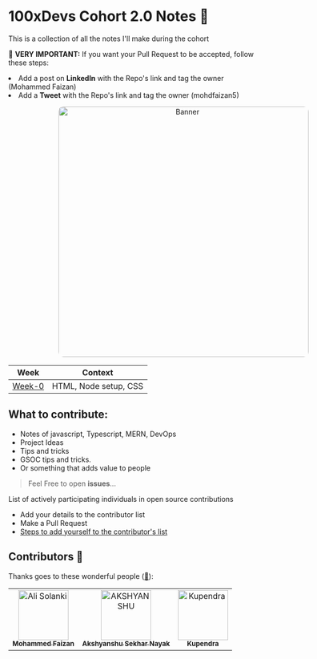 # 100xDevs Cohort 2.0 Notes 🍉

This is a collection of all the notes I'll make during the cohort

<p>🚨 <b>VERY IMPORTANT:</b> If you want your Pull Request to be accepted, follow these steps:
    <li>Add a post on <b>LinkedIn</b> with the Repo's link and tag the owner (Mohammed Faizan)</li>
    <li>Add a <b>Tweet</b> with the Repo's link and tag the owner (mohdfaizan5)</li>
</p>

<p align="center">
    <a href="https://100xdevs.com/">
      <img src="https://d33g7sdvsfd029.cloudfront.net/teachcode/admin/COURSE/cover/1699610005757WhatsApp-Image-2023-11-10-at-3.16.18-PM.jpeg" alt="Banner" style="width: 500px; margin-left: 100px; border-radius: 10px;">
    </a>
</p>

|Week|Context|
|---|---|
|[Week-0](./week-0/readme.md)| HTML, Node setup, CSS|



<!--
<p align="center">
    <a href="https://www.twitter.com/alisolankii">
        <img height="50" src="https://cdn-icons-png.flaticon.com/512/4096/4096132.png"/>
    </a>
    <a href="https://linkedin.com/in/alisolanki">
        <img height="50" src="https://user-images.githubusercontent.com/46517096/166973395-19676cd8-f8ec-4abf-83ff-da8243505b82.png"/>
    </a>
    <a href="https://www.youtube.com/AliSolanki">
        <img height="50" src="https://github.com/Hsrah00/icons/blob/main/6214533_logo_youtube_icon.png"/>
    </a>
    <a href="https://www.instagram.com/alisolankii">
        <img height="50" src="https://user-images.githubusercontent.com/46517096/166974368-9798f39f-1f46-499c-b14e-81f0a3f83a06.png"/>
    </a>
</p>
-->
## What to contribute:
* Notes of javascript, Typescript, MERN, DevOps
* Project Ideas
* Tips and tricks
* GSOC tips and tricks.
* Or something that adds value to people

> Feel Free to open **issues**...



<p>List of actively participating individuals in open source contributions</p>

- Add your details to the contributor list
- Make a Pull Request
- [Steps to add yourself to the contributor's list]()


## Contributors 🍉

Thanks goes to these wonderful people ([:hugs:](https://allcontributors.org/docs/en/emoji-key)):

<!-- ALL-CONTRIBUTORS-LIST: START - Do not remove or modify this section -->
<!-- prettier-ignore-start -->
<!-- markdown-lint-disable -->
<table>
    <tbody>
        <tr>
            <td align="center">
                <a href="https://mohdfaizan.me/">
                    <img src="https://avatars.githubusercontent.com/u/79694828?v=4" width="100px;" alt="Ali Solanki"/>
                    <br />
                    <sub><b>Mohammed Faizan</b></sub>
                </a> 
            </td>
             <td align="center">
                <a href="https://github.com/akshsekhr2702">
                    <img src="https://avatars.githubusercontent.com/u/141441919?v=4" width="100px;" alt="AKSHYANSHU"/>
                    <br />
                    <sub><b>Akshyanshu Sekhar Nayak</b></sub>
                </a> 
            </td>
            <td align="center">
                <a href="https://github.com/kupendrav">
                    <img src="https://avatars.githubusercontent.com/u/93828746?v=4" width="100px;" alt="Kupendra"/>
                    <br />
                    <sub><b>Kupendra</b></sub>
                </a> 
            </td>
        </tr>
    </tbody>
</table>
